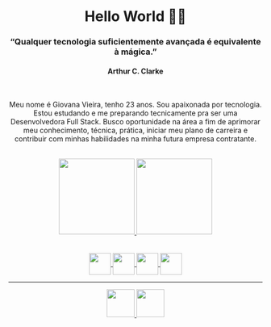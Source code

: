 <div align="center">
  <h1>Hello World 👩‍💻</h1>
</div>


<div align="center">
   <h3>“Qualquer tecnologia suficientemente avançada é equivalente à mágica.”</h3>
   <h4>Arthur C. Clarke</h4>
</div>

<br>

<div align="center">
  <p>Meu nome é Giovana Vieira, tenho 23 anos. Sou apaixonada por tecnologia. Estou estudando e me preparando tecnicamente pra ser uma Desenvolvedora Full Stack. Busco oportunidade na área a fim de aprimorar meu conhecimento, técnica, prática, iniciar meu plano de carreira e contribuir com minhas habilidades na minha futura empresa contratante.</p>
</div>

<br>

<div align="center" style="display: inline_block">
  <a href="https://github.com/gioivieira">
  <img height="150em" src="https://github-readme-stats.vercel.app/api?username=gioivieira&show_icons=true&theme=buefy&include_all_commits=true&count_private=true"/>
  <img height="150em" src="https://github-readme-stats.vercel.app/api/top-langs/?username=gioivieira&layout=compact"/>  
</div>

  <br>
  <br>

<div align="center">


  <img align="center" height="43" width="43" src="https://cdn-icons-png.flaticon.com/512/1051/1051277.png"/>
  
  <img align="center" height="43" width="43" src="https://cdn-icons-png.flaticon.com/512/732/732190.png"/>
  
  <img align="center" height="43" width="43" src="https://cdn-icons-png.flaticon.com/512/5968/5968292.png"/>
  
  <img align="center" height="43" width="43" src="https://cdn-icons-png.flaticon.com/512/875/875209.png"/>
  
</div>
  
  <hr>
  
  <div align="center"> 
    
   <a href="https://www.linkedin.com/in/gioivieira/" target="_blank">
	<img height="55" width="55" src="https://img.icons8.com/color/344/linkedin.png"/>
   </a> 	
	
   <a href="https://www.instagram.com/gioivieira/" target="_blank">
	 <img height="55" width="55" src="https://img.icons8.com/fluency/344/instagram-new.png"/>
   </a> 
 
</div>


